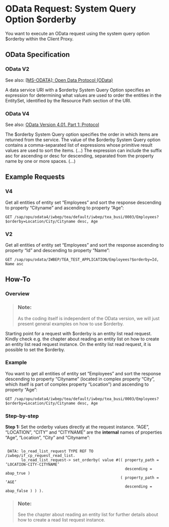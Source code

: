 <!-- loiodd5259cde2a24f1d808a71e8fd46be82 -->

# OData Request: System Query Option $orderby

You want to execute an OData request using the system query option $orderby within the Client Proxy.



<a name="loiodd5259cde2a24f1d808a71e8fd46be82__section_iwz_mz2_ttb"/>

## OData Specification



### OData V2

See also: [\[MS-ODATA\]: Open Data Protocol \(OData\)](https://docs.microsoft.com/en-us/openspecs/windows_protocols/ms-odata)

A data service URI with a $orderby System Query Option specifies an expression for determining what values are used to order the entities in the EntitySet, identified by the Resource Path section of the URI.



### OData V4

See also: [OData Version 4.01. Part 1: Protocol](https://docs.oasis-open.org/odata/odata/v4.01/odata-v4.01-part1-protocol.html)

The $orderby System Query option specifies the order in which items are returned from the service. The value of the $orderby System Query option contains a comma-separated list of expressions whose primitive result values are used to sort the items. \(…\) The expression can include the suffix asc for ascending or desc for descending, separated from the property name by one or more spaces. \(…\)



<a name="loiodd5259cde2a24f1d808a71e8fd46be82__section_nn3_d1f_ttb"/>

## Example Requests



### V4

Get all entities of entity set “Employees” and sort the response descending to property “Cityname” and ascending to property “Age”:

```
GET /sap/opu/odata4/iwbep/tea/default/iwbep/tea_busi/0003/Employees?$orderby=Location/City/Cityname desc, Age
```



### V2

Get all entities of entity set “Employees” and sort the response ascending to property “Id” and descending to property “Name”:

```
GET /sap/opu/odata/IWBEP/TEA_TEST_APPLICATION/Employees?$orderby=Id, Name asc
```



<a name="loiodd5259cde2a24f1d808a71e8fd46be82__section_avf_m1f_ttb"/>

## How-To



### Overview

> ### Note:  
> As the coding itself is independent of the OData version, we will just present general examples on how to use $orderby.

Starting point for a request with $orderby is an entity list read request. Kindly check e.g. the chapter about reading an entity list on how to create an entity list read request instance. On the entity list read request, it is possible to set the $orderby.



### Example

You want to get all entities of entity set “Employees” and sort the response descending to property “Cityname” \(located in complex property “City”, which itself is part of complex property “Location”\) and ascending to property “Age”:

```
GET /sap/opu/odata4/iwbep/tea/default/iwbep/tea_busi/0003/Employees?$orderby=Location/City/Cityname desc, Age
```



### Step-by-step

**Step 1:** Set the orderby values directly at the request instance. “AGE”, “LOCATION”, “CITY” and “CITYNAME” are the **internal** names of properties “Age”, “Location”, “City” and “Cityname”:

```

 DATA: lo_read_list_request TYPE REF TO /iwbep/if_cp_request_read_list.
       lo_read_list_request-> set_orderby( value #(( property_path = ‘LOCATION-CITY-CITYNAME’ 
													 descending = abap_true )
                                                   ( property_path = ‘AGE’                    
													 descending = abap_false ) ) ).

```

> ### Note:  
> See the chapter about reading an entity list for further details about how to create a read list request instance.

